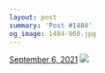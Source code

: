 ```yaml
---
layout: post
summary: 'Post #1484'
og_image: 1484-960.jpg
---
```


<p>
  <time>
    <a href="/1484">September 6, 2021</a>
  </time>
  <a href="/1484">
    <img src="{{ site.assets_url }}/1484-480.jpg" srcset="{{ site.assets_url }}/1484-240.jpg 240w, {{ site.assets_url }}/1484-480.jpg 480w, {{ site.assets_url }}/1484-720.jpg 720w, {{ site.assets_url }}/1484-960.jpg 960w" sizes="(min-width: 700px) 50vw, calc(100vw - 2rem)" />
  </a>
</p>
